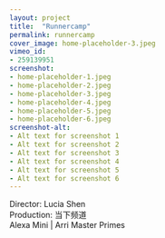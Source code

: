 ```yaml
---
layout: project
title:  "Runnercamp"
permalink: runnercamp
cover_image: home-placeholder-3.jpeg
vimeo_id:
- 259139951
screenshot:
- home-placeholder-1.jpeg
- home-placeholder-2.jpeg
- home-placeholder-3.jpeg
- home-placeholder-4.jpeg
- home-placeholder-5.jpeg
- home-placeholder-6.jpeg
screenshot-alt:
- Alt text for screenshot 1
- Alt text for screenshot 2
- Alt text for screenshot 3
- Alt text for screenshot 4
- Alt text for screenshot 5
- Alt text for screenshot 6
---
```


Director: Lucia Shen
<br>Production: 当下频道
<br>Alexa Mini | Arri Master Primes